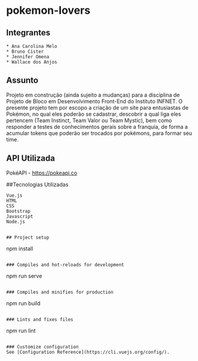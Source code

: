 # pokemon-lovers

## Integrantes
```
* Ana Carolina Melo
* Bruno Cister
* Jennifer Omena
* Wallace dos Anjos
```

## Assunto
Projeto em construção (ainda sujeito a mudanças) para a disciplina de Projeto de Bloco em Desenvolvimento Front-End do Instituto INFNET. O presente projeto tem por escopo a criação de um site para entusiastas de Pokémon, no qual eles poderão se cadastrar, descobrir a qual liga eles pertencem (Team Instinct, Team Valor ou Team Mystic), bem como responder a testes de conhecimentos gerais sobre a franquia, de forma a acumular tokens que poderão ser trocados por pokémons, para formar seu time. 

## API Utilizada
PokéAPI - https://pokeapi.co

##Tecnologias Utilizadas
```
Vue.js
HTML
CSS
Bootstrap
Javascript
Node.js


## Project setup
```
npm install
```

### Compiles and hot-reloads for development
```
npm run serve
```

### Compiles and minifies for production
```
npm run build
```

### Lints and fixes files
```
npm run lint
```

### Customize configuration
See [Configuration Reference](https://cli.vuejs.org/config/).

